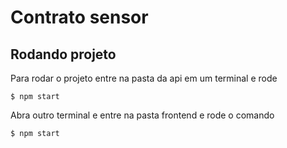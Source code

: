 # Contrato sensor

## Rodando projeto

Para rodar o projeto entre na pasta da api em um terminal e rode

```
$ npm start
```

Abra outro terminal e entre na pasta frontend e rode o comando

```
$ npm start
```
